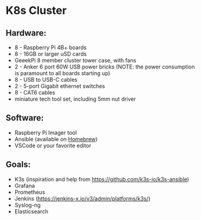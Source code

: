 
# K8s Cluster

## Hardware:

 - 8 - Raspberry Pi 4B+ boards
 - 8 - 16GB or larger uSD cards
 - GeeekPi 8 member cluster tower case, with fans
 - 2 - Anker 6 port 60W USB power bricks
 (NOTE:  the power consumption is paramount to all boards starting up)
 - 8 - USB to USB-C cables
 - 2 - 5-port Gigabit ethernet switches
 - 8 - CAT6 cables
 - miniature tech tool set, including 5mm nut driver


## Software:
 - Raspberry Pi Imager tool
 - Ansible (available on [Homebrew](https://brew.sh))
 - VSCode or your favorite editor


 ## Goals:
  - K3s (inspiration and help from https://github.com/k3s-io/k3s-ansible)
  - Grafana
  - Prometheus
  - Jenkins (https://jenkins-x.io/v3/admin/platforms/k3s/)
  - Syslog-ng
  - Elasticsearch

  